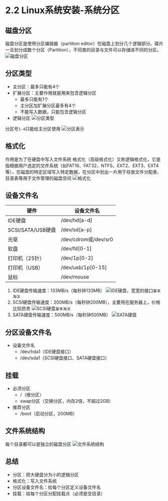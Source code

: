 # 2.2 Linux系统安装-系统分区

## 磁盘分区
磁盘分区是使用分区编辑器（partition editor）在磁盘上划分几个逻辑部分。碟片一旦划分成数个分区（Partition），不同类的目录与文件可以存储进不同的分区。
![磁盘分区](../images/2.2/cipanfenqu.png)
## 分区类型
- 主分区：最多只能有4个
- 扩展分区：主要作用就是用来包含逻辑分区
    - 最多只能有1个
    - 主分区加扩展分区最多有4个
    - 不能写入数据，只能包含逻辑分区
- 逻辑分区
![分区类型](../images/2.2/fenquleixing.png)

分区号`1-4`只能给主分区使用
![分区表示](../images/2.2/fenqubiaoshi-2.png)
## 格式化
作用是为了在硬盘中写入文件系统
格式化（高级格式化）又称逻辑格式化，它是指根据用户选定的文件系统（如FAT16、FAT32、NTFS、EXT2、EXT3、EXT4等），在磁盘的特定区域写入特定数据，在分区中划出一片用于存放文件分配表、目录表等用于文件管理的磁盘空间
![格式化](../images/2.2/geshihua.png)

## 设备文件名
| 硬件 | 设备文件名 |
| ---- | ---- |
| IDE硬盘 | /dev/hd[a-d] |
| SCSI/SATA/USB硬盘 | /dev/sd[a-p] |
| 光驱 | /dev/cdrom或/dev/sr0 |
| 软盘 | /dev/fd[0-1] |
| 打印机（25针） | /dev/1p[0-2] |
| 打印机（USB） | /dev/usb/1p[0-15] |
| 鼠标 | /dev/mouse |

1. IDE硬盘传输速度：133MB/s（每秒钟133MB）
![IDE硬盘，宽宽的接口](../images/2.2/IDE-device.png)`基本淘汰`
2. SCSI硬盘传输速度：200MB/s（每秒钟200MB），主要用在服务器上，价格比较昂贵
![SCSI硬盘](../images/2.2/SCSI-device.png)`基本淘汰`
3. SATA硬盘传输速度：500MB/s（每秒钟500MB）
![SATA硬盘](../images/2.2/SATA-device.png)

## 分区设备文件名
- 设备文件名
    - /dev/hda1（IDE硬盘接口）
    - /dev/sda1（SCSI硬盘接口、SATA硬盘接口）

## 挂载
- 必须分区
    - /（根分区）
    - swap分区（交换分区，内存2倍，不超过2GB）
- 推荐分区
    - /boot（启动分区，200MB）

## 文件系统结构
每个目录都可以是独立的磁盘分区
![文件系统结构](../images/2.2/file-system.png)

## 总结
- 分区：把大硬盘分为小的逻辑分区
- 格式化：写入文件系统
- 分区设备文件名：给每个分区定义设备文件名
- 挂载：给每个分区分配挂载点（必须是空目录）